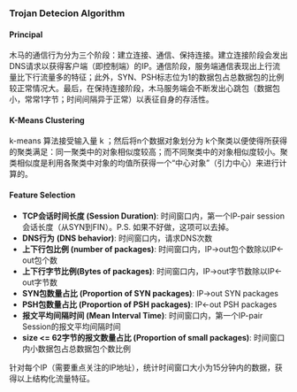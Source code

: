 ### Trojan Detecion Algorithm

#### Principal

木马的通信行为分为三个阶段：建立连接、通信、保持连接。建立连接阶段会发出DNS请求以获得客户端（即控制端）的IP。通信阶段，服务端通信表现出上行流量比下行流量多的特征；此外，SYN、PSH标志位为1的数据包占总数据包的比例较正常情况大。最后，在保持连接阶段，木马服务端会不断发出心跳包（数据包小，常常1字节；时间间隔异于正常）以表征自身的存活性。

#### K-Means Clustering

k-means 算法接受输入量 k ；然后将n个数据对象划分为 k个聚类以便使得所获得的聚类满足：同一聚类中的对象相似度较高；而不同聚类中的对象相似度较小。聚类相似度是利用各聚类中对象的均值所获得一个“中心对象”（引力中心）来进行计算的。

#### Feature Selection

* **TCP会话时间长度 (Session Duration)**:  时间窗口内，第一个IP-pair session会话长度（从SYN到FIN）。P.S. 如果不好做，这项可以去掉。
* **DNS行为** **(DNS behavior)**: 时间窗口内，请求DNS次数
* **上下行包比例 (number of packages)**: 时间窗口内，IP->out包个数除以IP<-out包个数
* **上下行字节比例(Bytes of packages)**: 时间窗口内，IP->out字节数除以IP<-out字节数
* **SYN包数量占比 (Proportion of SYN packages)**: IP->out SYN packages
* **PSH包数量占比 (Proportion of PSH packages)**: IP<-out PSH packages
* **报文平均间隔时间 (Mean Interval Time)**: 时间窗口内，第一个IP-pair Session的报文平均间隔时间
* **size <= 62字节的报文数量占比 (Proportion of small packages)**: 时间窗口内小数据包占总数据包个数比例

针对每个IP（需要重点关注的IP地址），统计时间窗口大小为15分钟内的数据，获得以上结构化流量特征。